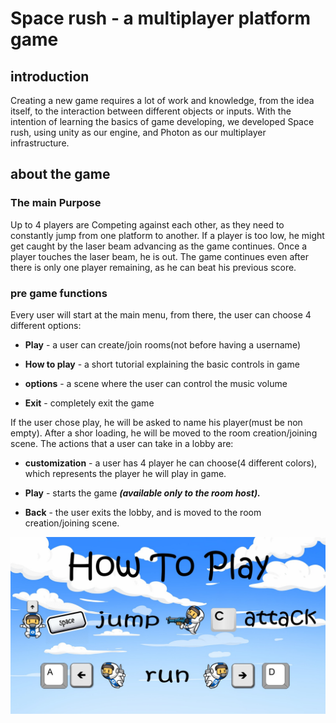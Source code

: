# Space rush - a multiplayer platform game
## introduction
Creating a new game requires a lot of work and knowledge, from the idea itself, to the interaction between different objects or inputs.
With the intention of learning the basics of game developing, we developed Space rush, using unity as our engine, and Photon as our multiplayer infrastructure.


## about the game
### The main Purpose
Up to 4 players are Competing against each other, as they need to constantly jump from one platform to another.
If a player is too low, he might get caught by the laser beam advancing as the game continues. Once a player touches the laser beam, he is out.
The game continues even after there is only one player remaining, as he can beat his previous score.


### pre game functions
Every user will start at the main menu, from there, the user can choose 4 different options:

- **Play** - a user can create/join rooms(not before having a username)

- **How to play** - a short tutorial explaining the basic controls in game

- **options** - a scene where the user can control the music volume 

- **Exit** - completely exit the game

If the user chose play, he will be asked to name his player(must be non empty). After a shor loading, he will be moved to the room creation/joining scene.
The actions that a user can take in a lobby are:

- **customization** - a user has 4 player he can choose(4 different colors), which represents the player he will play in game.

- **Play** - starts the game ***(available only to the room host).*** 

- **Back** - the user exits the lobby, and is moved to the room creation/joining scene.

![Current tutorial](https://github.com/ofekkr1/SW_Project/blob/version_6/Assets/Images/How_to_play.jpeg?raw=true)

